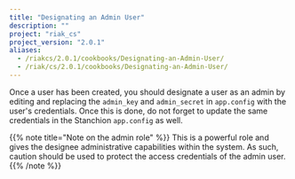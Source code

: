 ```yaml
---
title: "Designating an Admin User"
description: ""
project: "riak_cs"
project_version: "2.0.1"
aliases:
  - /riakcs/2.0.1/cookbooks/Designating-an-Admin-User/
  - /riak/cs/2.0.1/cookbooks/Designating-an-Admin-User/
---
```


Once a user has been created, you should designate a user as an admin by
editing and replacing the `admin_key` and `admin_secret` in `app.config`
with the user's credentials. Once this is done, do not forget to update
the same credentials in the Stanchion `app.config` as well.

{{% note title="Note on the admin role" %}}
This is a powerful role and gives the designee administrative capabilities
within the system. As such, caution should be used to protect the access
credentials of the admin user.
{{% /note %}}
